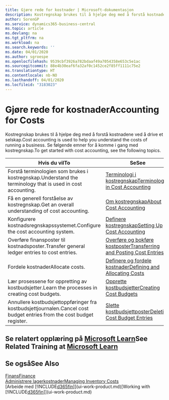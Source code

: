 ```yaml
---
title: Gjøre rede for kostnader | Microsoft-dokumentasjon
description: Kostregnskap brukes til å hjelpe deg med å forstå kostnadene ved å drive et selskap. Se følgende emner for å komme i gang med kostregnskap.
author: SorenGP
ms.service: dynamics365-business-central
ms.topic: article
ms.devlang: na
ms.tgt_pltfrm: na
ms.workload: na
ms.search.keywords: ''
ms.date: 04/01/2020
ms.author: sgroespe
ms.openlocfilehash: 9539cbf3926a782bdaaf49a7054358e653c5e1ac
ms.sourcegitcommit: 88e4b30eaf6fa32af0c1452ce2f85ff1111c75e2
ms.translationtype: HT
ms.contentlocale: nb-NO
ms.lasthandoff: 04/01/2020
ms.locfileid: "3183023"
---
```

# <a name="accounting-for-costs"></a><span data-ttu-id="b8a1f-104">Gjøre rede for kostnader</span><span class="sxs-lookup"><span data-stu-id="b8a1f-104">Accounting for Costs</span></span>
<span data-ttu-id="b8a1f-105">Kostregnskap brukes til å hjelpe deg med å forstå kostnadene ved å drive et selskap.</span><span class="sxs-lookup"><span data-stu-id="b8a1f-105">Cost accounting is used to help you understand the costs of running a business.</span></span> <span data-ttu-id="b8a1f-106">Se følgende emner for å komme i gang med kostregnskap.</span><span class="sxs-lookup"><span data-stu-id="b8a1f-106">To get started with cost accounting, see the following topics.</span></span>  

|<span data-ttu-id="b8a1f-107">Hvis du vil</span><span class="sxs-lookup"><span data-stu-id="b8a1f-107">To</span></span>|<span data-ttu-id="b8a1f-108">Se</span><span class="sxs-lookup"><span data-stu-id="b8a1f-108">See</span></span>|  
|--------|---------|  
|<span data-ttu-id="b8a1f-109">Forstå terminologien som brukes i kostregnskap.</span><span class="sxs-lookup"><span data-stu-id="b8a1f-109">Understand the terminology that is used in cost accounting.</span></span>|[<span data-ttu-id="b8a1f-110">Terminologi i kostregnskap</span><span class="sxs-lookup"><span data-stu-id="b8a1f-110">Terminology in Cost Accounting</span></span>](finance-terminology-in-cost-accounting.md)|  
|<span data-ttu-id="b8a1f-111">Få en generell forståelse av kostregnskap.</span><span class="sxs-lookup"><span data-stu-id="b8a1f-111">Get an overall understanding of cost accounting.</span></span>|[<span data-ttu-id="b8a1f-112">Om kostregnskap</span><span class="sxs-lookup"><span data-stu-id="b8a1f-112">About Cost Accounting</span></span>](finance-about-cost-accounting.md)|  
|<span data-ttu-id="b8a1f-113">Konfigurere kostnadsregnskapssystemet.</span><span class="sxs-lookup"><span data-stu-id="b8a1f-113">Configure the cost accounting system.</span></span>|[<span data-ttu-id="b8a1f-114">Definere kostregnskap</span><span class="sxs-lookup"><span data-stu-id="b8a1f-114">Setting Up Cost Accounting</span></span>](finance-set-up-cost-accounting.md)|  
|<span data-ttu-id="b8a1f-115">Overføre finansposter til kostnadsposter.</span><span class="sxs-lookup"><span data-stu-id="b8a1f-115">Transfer general ledger entries to cost entries.</span></span>|[<span data-ttu-id="b8a1f-116">Overføre og bokføre kostposter</span><span class="sxs-lookup"><span data-stu-id="b8a1f-116">Transferring and Posting Cost Entries</span></span>](finance-transfer-and-post-cost-entries.md)|  
|<span data-ttu-id="b8a1f-117">Fordele kostnader</span><span class="sxs-lookup"><span data-stu-id="b8a1f-117">Allocate costs.</span></span>|[<span data-ttu-id="b8a1f-118">Definere og fordele kostnader</span><span class="sxs-lookup"><span data-stu-id="b8a1f-118">Defining and Allocating Costs</span></span>](finance-define-and-allocate-costs.md)|  
|<span data-ttu-id="b8a1f-119">Lær prosessene for oppretting av kostbudsjetter.</span><span class="sxs-lookup"><span data-stu-id="b8a1f-119">Learn the processes in creating cost budgets.</span></span>|[<span data-ttu-id="b8a1f-120">Opprette kostbudsjetter</span><span class="sxs-lookup"><span data-stu-id="b8a1f-120">Creating Cost Budgets</span></span>](finance-create-cost-budgets.md)|
|<span data-ttu-id="b8a1f-121">Annullere kostbudsjettoppføringer fra kostbudsjettjournalen.</span><span class="sxs-lookup"><span data-stu-id="b8a1f-121">Cancel cost budget entries from the cost budget register.</span></span>|[<span data-ttu-id="b8a1f-122">Slette kostbudsjettposter</span><span class="sxs-lookup"><span data-stu-id="b8a1f-122">Deleting Cost Budget Entries</span></span>](finance-how-to-delete-cost-budget-entries.md)|

## <a name="see-related-training-at-microsoft-learn"></a><span data-ttu-id="b8a1f-123">Se relatert opplæring på [Microsoft Learn](/learn/paths/use-cost-accounting-dynamics-365-business-central/)</span><span class="sxs-lookup"><span data-stu-id="b8a1f-123">See Related Training at [Microsoft Learn](/learn/paths/use-cost-accounting-dynamics-365-business-central/)</span></span>

## <a name="see-also"></a><span data-ttu-id="b8a1f-124">Se også</span><span class="sxs-lookup"><span data-stu-id="b8a1f-124">See Also</span></span>  
[<span data-ttu-id="b8a1f-125">Finans</span><span class="sxs-lookup"><span data-stu-id="b8a1f-125">Finance</span></span>](finance.md)  
[<span data-ttu-id="b8a1f-126">Administrere lagerkostnader</span><span class="sxs-lookup"><span data-stu-id="b8a1f-126">Managing Inventory Costs</span></span>](finance-manage-inventory-costs.md)  
<span data-ttu-id="b8a1f-127">[Arbeide med [!INCLUDE[d365fin](includes/d365fin_md.md)]](ui-work-product.md)</span><span class="sxs-lookup"><span data-stu-id="b8a1f-127">[Working with [!INCLUDE[d365fin](includes/d365fin_md.md)]](ui-work-product.md)</span></span>

